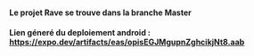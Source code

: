 #### Le projet Rave se trouve dans la branche Master 
#### Lien géneré du deploiement android : https://expo.dev/artifacts/eas/opisEGJMgupnZghcikjNt8.aab
